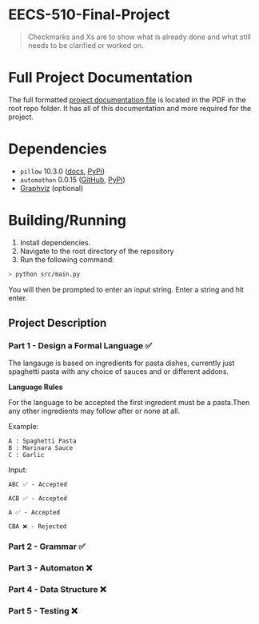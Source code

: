 # EECS-510-Final-Project
> Checkmarks and Xs are to show what is already done and what still needs to be clarified or worked on.

# Full Project Documentation
The full formatted [project documentation file](https://github.com/m-riley04/EECS-510-Final-Project/blob/main/EECS%20510%20Final%20Project.pdf) is located in the PDF in the root repo folder. It has all of this documentation and more required for the project.

# Dependencies
- `pillow` 10.3.0 ([docs](https://pillow.readthedocs.io/en/stable/), [PyPi](https://pypi.org/project/pillow/))
- `automathon` 0.0.15 ([GitHub](https://github.com/rohaquinlop/automathon), [PyPi](https://pypi.org/project/automathon/))
- [Graphviz](https://graphviz.org/download/) (optional)

# Building/Running
1. Install dependencies.
2. Navigate to the root directory of the repository
3. Run the following command:
```bash
> python src/main.py
```
You will then be prompted to enter an input string. Enter a string and hit enter.



## Project Description

### Part 1 - Design a Formal Language ✅

The langauge is based on ingredients for pasta dishes, currently just spaghetti pasta with any choice of sauces and or different addons. 

**Language Rules**

For the language to be accepted the first ingredent must be a pasta.Then any other ingredients may follow after or none at all.

Example:
```
A : Spaghetti Pasta
B : Marinara Sauce
C : Garlic
```
Input:
``` 
ABC ✅ - Accepted

ACB ✅ - Accepted

A ✅ - Accepted

CBA ❌ - Rejected
```

### Part 2 - Grammar ✅

### Part 3 - Automaton ❌

### Part 4 - Data Structure ❌

### Part 5 - Testing ❌
